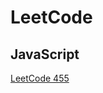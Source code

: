 # LeetCode

## JavaScript

[LeetCode 455](https://github.com/atilaacedo/Exerc-cios-do-LeetCode/JavaScript/AssignCookies.js)